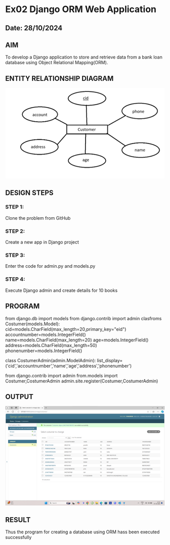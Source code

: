 # Ex02 Django ORM Web Application
## Date: 28/10/2024

## AIM
To develop a Django application to store and retrieve data from a bank loan database using Object Relational Mapping(ORM).

## ENTITY RELATIONSHIP DIAGRAM

![alt text](<Screenshot 2024-10-27 143908.png>)

## DESIGN STEPS

### STEP 1:
Clone the problem from GitHub

### STEP 2:
Create a new app in Django project

### STEP 3:
Enter the code for admin.py and models.py

### STEP 4:
Execute Django admin and create details for 10 books

## PROGRAM
from django.db import models
from django.contrib import admin
clasfroms Costumer(models.Model):
  cid=models.CharField(max_length=20,primary_key="eid")
  accountnumber=models.IntegerField()
  name=models.CharField(max_length=20)
  age=models.IntegerField()
  address=models.CharField(max_length=50)
  phonenumber=models.IntegerField()


class CostumerAdmin(admin.ModelAdmin):
  list_display=('cid','accountnumber','name','age','address','phonenumber')

from django.contrib import admin
from.models import Costumer,CostumerAdmin
admin.site.register(Costumer,CostumerAdmin)	

## OUTPUT

![alt text](<Screenshot 2024-10-27 133253.png>)


## RESULT
Thus the program for creating a database using ORM hass been executed successfully
